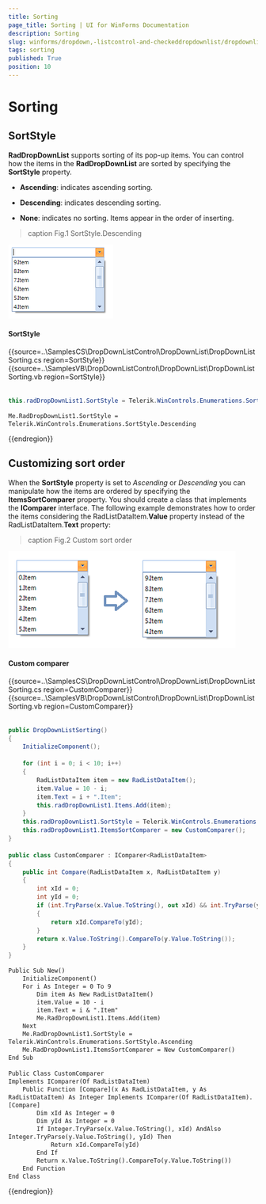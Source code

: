 ```yaml
---
title: Sorting
page_title: Sorting | UI for WinForms Documentation
description: Sorting
slug: winforms/dropdown,-listcontrol-and-checkeddropdownlist/dropdownlist/sorting
tags: sorting
published: True
position: 10
---
```


# Sorting
 
## SortStyle

__RadDropDownList__ supports sorting of its pop-up items. You can control how the items in the __RadDropDownList__ are sorted by specifying the __SortStyle__ property.

* __Ascending__: indicates ascending sorting.
            

* __Descending__: indicates descending sorting.
            

* __None__: indicates no sorting. Items appear in the order of inserting.
            
>caption Fig.1 SortStyle.Descending

![dropdown-and-listcontrol-dropdownlist-sorting 001](images/dropdown-and-listcontrol-dropdownlist-sorting001.png)

#### SortStyle 

{{source=..\SamplesCS\DropDownListControl\DropDownList\DropDownListSorting.cs region=SortStyle}} 
{{source=..\SamplesVB\DropDownListControl\DropDownList\DropDownListSorting.vb region=SortStyle}} 

````C#
            
this.radDropDownList1.SortStyle = Telerik.WinControls.Enumerations.SortStyle.Descending;

````
````VB.NET
Me.RadDropDownList1.SortStyle = Telerik.WinControls.Enumerations.SortStyle.Descending

````

{{endregion}} 
 

## Customizing sort order

When the __SortStyle__ property is set to *Ascending* or *Descending* you can manipulate how the items are ordered by specifying the __ItemsSortComparer__ property. You should create a class that implements the __IComparer<RadListDataItem>__ interface. The following example demonstrates how to order the items considering the RadListDataItem.__Value__ property instead of the RadListDataItem.__Text__ property:
        
>caption Fig.2 Custom sort order

![dropdown-and-listcontrol-dropdownlist-sorting 002](images/dropdown-and-listcontrol-dropdownlist-sorting002.png)

#### Custom comparer 

{{source=..\SamplesCS\DropDownListControl\DropDownList\DropDownListSorting.cs region=CustomComparer}} 
{{source=..\SamplesVB\DropDownListControl\DropDownList\DropDownListSorting.vb region=CustomComparer}} 

````C#
        
public DropDownListSorting()
{
    InitializeComponent();
    
    for (int i = 0; i < 10; i++)
    {
        RadListDataItem item = new RadListDataItem();
        item.Value = 10 - i;
        item.Text = i + ".Item";
        this.radDropDownList1.Items.Add(item);
    }
    this.radDropDownList1.SortStyle = Telerik.WinControls.Enumerations.SortStyle.Ascending;
    this.radDropDownList1.ItemsSortComparer = new CustomComparer();
}
        
public class CustomComparer : IComparer<RadListDataItem>
{
    public int Compare(RadListDataItem x, RadListDataItem y)
    {
        int xId = 0;
        int yId = 0;
        if (int.TryParse(x.Value.ToString(), out xId) && int.TryParse(y.Value.ToString(), out yId))
        {
            return xId.CompareTo(yId);
        }
        return x.Value.ToString().CompareTo(y.Value.ToString());
    }
}

````
````VB.NET
Public Sub New()
    InitializeComponent()
    For i As Integer = 0 To 9
        Dim item As New RadListDataItem()
        item.Value = 10 - i
        item.Text = i & ".Item"
        Me.RadDropDownList1.Items.Add(item)
    Next
    Me.RadDropDownList1.SortStyle = Telerik.WinControls.Enumerations.SortStyle.Ascending
    Me.RadDropDownList1.ItemsSortComparer = New CustomComparer()
End Sub
    
Public Class CustomComparer
Implements IComparer(Of RadListDataItem)
    Public Function [Compare](x As RadListDataItem, y As RadListDataItem) As Integer Implements IComparer(Of RadListDataItem).[Compare]
        Dim xId As Integer = 0
        Dim yId As Integer = 0
        If Integer.TryParse(x.Value.ToString(), xId) AndAlso Integer.TryParse(y.Value.ToString(), yId) Then
            Return xId.CompareTo(yId)
        End If
        Return x.Value.ToString().CompareTo(y.Value.ToString())
    End Function
End Class

````

{{endregion}} 



